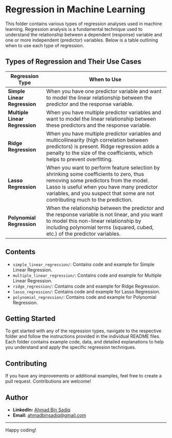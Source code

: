 # Regression in Machine Learning

This folder contains various types of regression analyses used in machine learning. Regression analysis is a fundamental technique used to understand the relationship between a dependent (response) variable and one or more independent (predictor) variables. Below is a table outlining when to use each type of regression.

## Types of Regression and Their Use Cases

| Regression Type             | When to Use                                                                                          |
|-----------------------------|------------------------------------------------------------------------------------------------------|
| **Simple Linear Regression**| When you have one predictor variable and want to model the linear relationship between the predictor and the response variable. |
| **Multiple Linear Regression** | When you have multiple predictor variables and want to model the linear relationship between these predictors and the response variable. |
| **Ridge Regression**        | When you have multiple predictor variables and multicollinearity (high correlation between predictors) is present. Ridge regression adds a penalty to the size of the coefficients, which helps to prevent overfitting. |
| **Lasso Regression**        | When you want to perform feature selection by shrinking some coefficients to zero, thus removing some predictors from the model. Lasso is useful when you have many predictor variables, and you suspect that some are not contributing much to the prediction. |
| **Polynomial Regression**   | When the relationship between the predictor and the response variable is not linear, and you want to model this non-linear relationship by including polynomial terms (squared, cubed, etc.) of the predictor variables. |

## Contents

- `simple_linear_regression/`: Contains code and example for Simple Linear Regression.
- `multiple_linear_regression/`: Contains code and example for Multiple Linear Regression.
- `ridge_regression/`: Contains code and example for Ridge Regression.
- `lasso_regression/`: Contains code and example for Lasso Regression.
- `polynomial_regression/`: Contains code and example for Polynomial Regression.

## Getting Started

To get started with any of the regression types, navigate to the respective folder and follow the instructions provided in the individual README files. Each folder contains example code, data, and detailed explanations to help you understand and apply the specific regression techniques.

## Contributing

If you have any improvements or additional examples, feel free to create a pull request. Contributions are welcome!

## Author

* **LinkedIn:** [Ahmad Bin Sadiq](https://www.linkedin.com/in/ahmad-bin-sadiq/)
* **Email:** ahmadbinsadiq@gmail.com

---

Happy coding!
